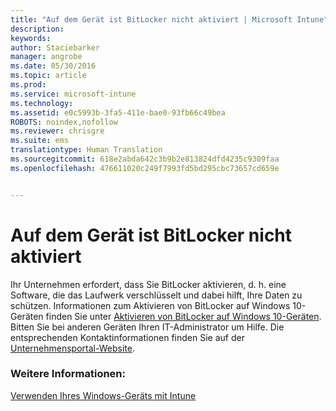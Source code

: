 ```yaml
---
title: "Auf dem Gerät ist BitLocker nicht aktiviert | Microsoft Intune"
description: 
keywords: 
author: Staciebarker
manager: angrobe
ms.date: 05/30/2016
ms.topic: article
ms.prod: 
ms.service: microsoft-intune
ms.technology: 
ms.assetid: e0c5993b-3fa5-411e-bae0-93fb66c49bea
ROBOTS: noindex,nofollow
ms.reviewer: chrisgre
ms.suite: ems
translationtype: Human Translation
ms.sourcegitcommit: 618e2abda642c3b9b2e813824dfd4235c9309faa
ms.openlocfilehash: 476611020c249f7993fd5bd295cbc73657cd659e


---
```



# Auf dem Gerät ist BitLocker nicht aktiviert

Ihr Unternehmen erfordert, dass Sie BitLocker aktivieren, d. h. eine Software, die das Laufwerk verschlüsselt und dabei hilft, Ihre Daten zu schützen. Informationen zum Aktivieren von BitLocker auf Windows 10-Geräten finden Sie unter [Aktivieren von BitLocker auf Windows 10-Geräten](https://gallery.technet.microsoft.com/How-to-turn-on-BitLocker-34294d3d). Bitten Sie bei anderen Geräten Ihren IT-Administrator um Hilfe. Die entsprechenden Kontaktinformationen finden Sie auf der [Unternehmensportal-Website](http://portal.manage.microsoft.com).

### Weitere Informationen:
[Verwenden Ihres Windows-Geräts mit Intune](using-your-windows-device-with-intune.md)



<!--HONumber=Jul16_HO4-->


